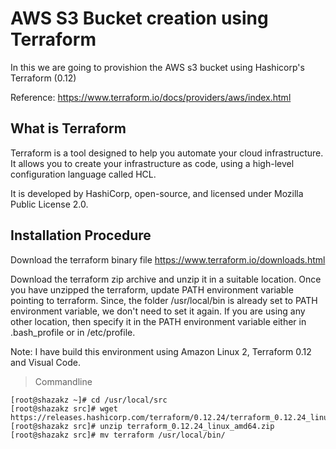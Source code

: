 # AWS S3 Bucket creation using Terraform

In this we are going to provishion the AWS s3 bucket using Hashicorp's Terraform (0.12)

Reference: https://www.terraform.io/docs/providers/aws/index.html

## What is Terraform 

Terraform is a tool designed to help you automate your cloud infrastructure. It allows you to create your infrastructure as code, using a high-level configuration language called HCL.

It is developed by HashiCorp, open-source, and licensed under Mozilla Public License 2.0.

## Installation Procedure

Download the terraform binary file https://www.terraform.io/downloads.html

Download the terraform zip archive and unzip it in a suitable location. Once you have unzipped the terraform, update PATH environment variable pointing to terraform. Since, the folder /usr/local/bin is already set to PATH environment variable, we don't need to set it again. If you are using any other location, then specify it in the PATH environment variable either in .bash_profile or in /etc/profile.

Note: I have build this environment using Amazon Linux 2, Terraform 0.12 and Visual Code.

> Commandline 

```
[root@shazakz ~]# cd /usr/local/src
[root@shazakz src]# wget https://releases.hashicorp.com/terraform/0.12.24/terraform_0.12.24_linux_amd64.zip
[root@shazakz src]# unzip terraform_0.12.24_linux_amd64.zip
[root@shazakz src]# mv terraform /usr/local/bin/
```
